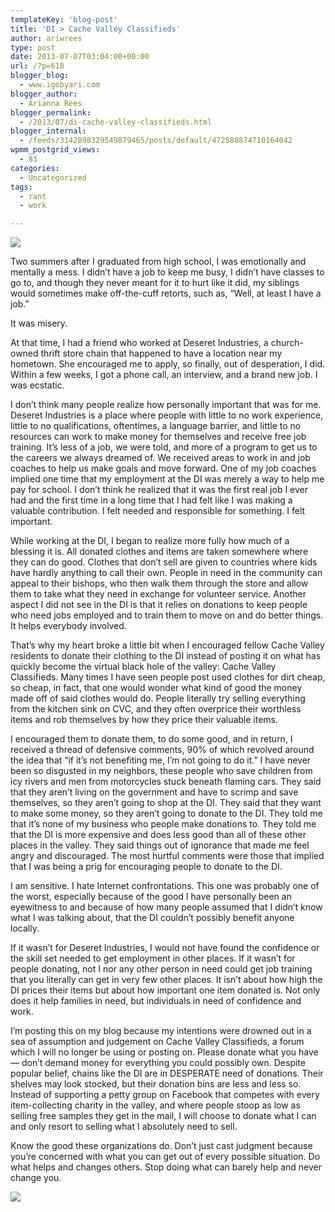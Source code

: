 ```yaml
---
templateKey: 'blog-post'
title: 'DI > Cache Valley Classifieds'
author: ariwrees
type: post
date: 2013-07-07T03:04:00+00:00
url: /?p=618
blogger_blog:
  - www.igobyari.com
blogger_author:
  - Arianna Rees
blogger_permalink:
  - /2013/07/di-cache-valley-classifieds.html
blogger_internal:
  - /feeds/3142898329549879465/posts/default/472588874710164042
wpmm_postgrid_views:
  - 83
categories:
  - Uncategorized
tags:
  - rant
  - work

---
```

[![](https://www.igobyari.com/wp-content/uploads/2013/07/di.jpg)](https://www.igobyari.com/wp-content/uploads/2013/07/di-1.jpg)

Two summers after I graduated from high school, I was emotionally and mentally a mess. I didn’t have a job to keep me busy, I didn’t have classes to go to, and though they never meant for it to hurt like it did, my siblings would sometimes make off-the-cuff retorts, such as, “Well, at least I have a job.”

It was misery. 

At that time, I had a friend who worked at Deseret Industries, a church-owned thrift store chain that happened to have a location near my hometown. She encouraged me to apply, so finally, out of desperation, I did. Within a few weeks, I got a phone call, an interview, and a brand new job. I was ecstatic. 

I don’t think many people realize how personally important that was for me. Deseret Industries is a place where people with little to no work experience, little to no qualifications, oftentimes, a language barrier, and little to no resources can work to make money for themselves and receive free job training. It’s less of a job, we were told, and more of a program to get us to the careers we always dreamed of. We received areas to work in and job coaches to help us make goals and move forward. One of my job coaches implied one time that my employment at the DI was merely a way to help me pay for school. I don’t think he realized that it was the first real job I ever had and the first time in a long time that I had felt like I was making a valuable contribution. I felt needed and responsible for something. I felt important. 

While working at the DI, I began to realize more fully how much of a blessing it is. All donated clothes and items are taken somewhere where they can do good. Clothes that don’t sell are given to countries where kids have hardly anything to call their own. People in need in the community can appeal to their bishops, who then walk them through the store and allow them to take what they need in exchange for volunteer service. Another aspect I did not see in the DI is that it relies on donations to keep people who need jobs employed and to train them to move on and do better things. It helps everybody involved. 

That’s why my heart broke a little bit when I encouraged fellow Cache Valley residents to donate their clothing to the DI instead of posting it on what has quickly become the virtual black hole of the valley: Cache Valley Classifieds. Many times I have seen people post used clothes for dirt cheap, so cheap, in fact, that one would wonder what kind of good the money made off of said clothes would do. People literally try selling everything from the kitchen sink on CVC, and they often overprice their worthless items and rob themselves by how they price their valuable items. 

I encouraged them to donate them, to do some good, and in return, I received a thread of defensive comments, 90% of which revolved around the idea that “if it’s not benefiting me, I’m not going to do it.” I have never been so disgusted in my neighbors, these people who save children from icy rivers and men from motorcycles stuck beneath flaming cars. They said that they aren’t living on the government and have to scrimp and save themselves, so they aren’t going to shop at the DI. They said that they want to make some money, so they aren’t going to donate to the DI. They told me that it’s none of my business who people make donations to. They told me that the DI is more expensive and does less good than all of these other places in the valley. They said things out of ignorance that made me feel angry and discouraged. The most hurtful comments were those that implied that I was being a prig for encouraging people to donate to the DI. 

I am sensitive. I hate Internet confrontations. This one was probably one of the worst, especially because of the good I have personally been an eyewitness to and because of how many people assumed that I didn’t know what I was talking about, that the DI couldn’t possibly benefit anyone locally. 

If it wasn’t for Deseret Industries, I would not have found the confidence or the skill set needed to get employment in other places. If it wasn’t for people donating, not I nor any other person in need could get job training that you literally can get in very few other places. It isn’t about how high the DI prices their items but about how important one item donated is. Not only does it help families in need, but individuals in need of confidence and work. 

I’m posting this on my blog because my intentions were drowned out in a sea of assumption and judgement on Cache Valley Classifieds, a forum which I will no longer be using or posting on. Please donate what you have — don’t demand money for everything you could possibly own. Despite popular belief, chains like the DI are in DESPERATE need of donations. Their shelves may look stocked, but their donation bins are less and less so. Instead of supporting a petty group on Facebook that competes with every item-collecting charity in the valley, and where people stoop as low as selling free samples they get in the mail, I will choose to donate what I can and only resort to selling what I absolutely need to sell.

Know the good these organizations do. Don’t just cast judgment because you’re concerned with what you can get out of every possible situation. Do what helps and changes others. Stop doing what can barely help and never change you.

[![](https://www.igobyari.com/wp-content/uploads/2013/07/Christimage.jpg)](https://www.igobyari.com/wp-content/uploads/2013/07/Christimage-1.jpg)